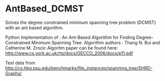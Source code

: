AntBased_DCMST
==============

Solves the degree constrained minimum spanning tree problem (DCMST) with an ant based algorithm.

Python Implementation of :
An Ant-Based Algorithm for Finding Degree-Constrained Minimum Spanning Tree.
Algorithm authors : Thang N. Bui and Catherine M. Zrncic
Algoritm paper can be found here:
http://www.cs.york.ac.uk/rts/docs/GECCO_2006/docs/p11.pdf

Test data from http://cs.hbg.psu.edu/benchmarks/file_instances/spanning_tree/SHRD-Graphs/
